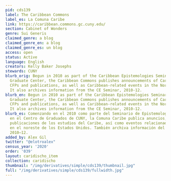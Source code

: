 ```yaml
---
pid: cds139
label: The Caribbean Commons
label_es: La Comuna Caribe
link: https://caribbean.commons.gc.cuny.edu/
section: Cabinet of Wonders
genre: Sui Generis
claimed_genre: a blog
claimed_genre_en: a blog
claimed_genre_es: un blog
access: open
status: Active
language: English
creators: Kelly Baker Josephs
stewards: CUNY
blurb_orig: Begun in 2010 as part of the Caribbean Epistemologies Seminar at the CUNY
  Graduate Center, the Caribbean Commons publishes announcements of Caribbean Studies
  CFPs and publications, as well as Caribbean-related events in the Northeast US.
  It also archives information from the CE Seminar, 2010-12.
blurb_en: Begun in 2010 as part of the Caribbean Epistemologies Seminar at the CUNY
  Graduate Center, the Caribbean Commons publishes announcements of Caribbean Studies
  CFPs and publications, as well as Caribbean-related events in the Northeast US.
  It also archives information from the CE Seminar, 2010-12.
blurb_es: Comenzando en el 2010 como parte del Seminario de Epistemologías del Caribe
  en el Centro de Graduados de CUNY, la Comuna Caribe publica anuncios, llamados y
  publicaciones de los estudios del Caribe, así como eventos relacionados con el Caribe
  en el noreste de los Estados Unidos. También archiva información del Seminario EC,
  2010–12.
added_by: Alex Gil
twitter: "@elotroalex"
census_year: '2020'
order: '039'
layout: caridischo_item
collection: caridischo
thumbnail: "/img/derivatives/simple/cds139/thumbnail.jpg"
full: "/img/derivatives/simple/cds139/fullwidth.jpg"
---
```

